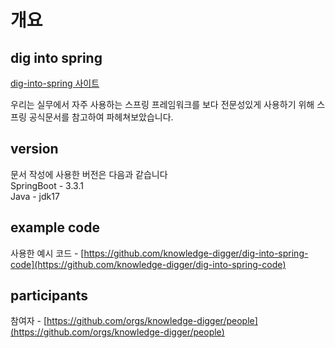 # 개요

## dig into spring
[dig-into-spring 사이트](https://dig-into-spring.gitbook.io/dig-into-spring)

우리는 실무에서 자주 사용하는 스프링 프레임워크를 보다 전문성있게 사용하기 위해 스프링 공식문서를 참고하여 파헤쳐보았습니다.

## version

문서 작성에 사용한 버전은 다음과 같습니다\
SpringBoot - 3.3.1\
Java - jdk17

## example code

사용한 예시 코드 - [https://github.com/knowledge-digger/dig-into-spring-code](https://github.com/knowledge-digger/dig-into-spring-code)

## participants

참여자 - [https://github.com/orgs/knowledge-digger/people](https://github.com/orgs/knowledge-digger/people)
